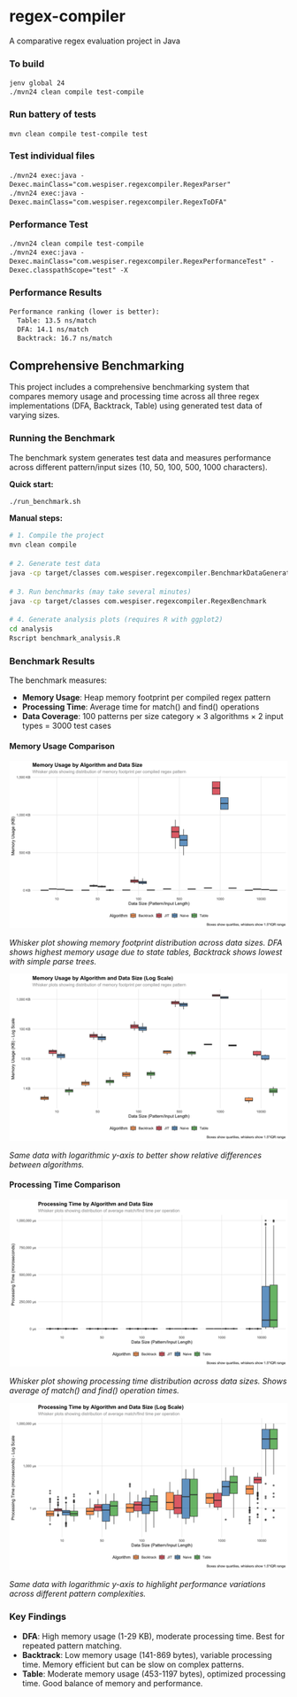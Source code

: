 # regex-compiler

A comparative regex evaluation project in Java

### To build

```
jenv global 24
./mvn24 clean compile test-compile
```

### Run battery of tests

```
mvn clean compile test-compile test
```

### Test individual files

```
./mvn24 exec:java -Dexec.mainClass="com.wespiser.regexcompiler.RegexParser"
./mvn24 exec:java -Dexec.mainClass="com.wespiser.regexcompiler.RegexToDFA"
```

### Performance Test

```
./mvn24 clean compile test-compile
./mvn24 exec:java -Dexec.mainClass="com.wespiser.regexcompiler.RegexPerformanceTest" -Dexec.classpathScope="test" -X
```

### Performance Results

```
Performance ranking (lower is better):
  Table: 13.5 ns/match
  DFA: 14.1 ns/match
  Backtrack: 16.7 ns/match
```

## Comprehensive Benchmarking

This project includes a comprehensive benchmarking system that compares memory usage and processing time across all three regex implementations (DFA, Backtrack, Table) using generated test data of varying sizes.

### Running the Benchmark

The benchmark system generates test data and measures performance across different pattern/input sizes (10, 50, 100, 500, 1000 characters).

**Quick start:**
```bash
./run_benchmark.sh
```

**Manual steps:**
```bash
# 1. Compile the project
mvn clean compile

# 2. Generate test data
java -cp target/classes com.wespiser.regexcompiler.BenchmarkDataGenerator

# 3. Run benchmarks (may take several minutes)
java -cp target/classes com.wespiser.regexcompiler.RegexBenchmark

# 4. Generate analysis plots (requires R with ggplot2)
cd analysis
Rscript benchmark_analysis.R
```

### Benchmark Results

The benchmark measures:
- **Memory Usage**: Heap memory footprint per compiled regex pattern
- **Processing Time**: Average time for match() and find() operations
- **Data Coverage**: 100 patterns per size category × 3 algorithms × 2 input types = 3000 test cases

#### Memory Usage Comparison

![Memory Usage by Algorithm](analysis/memory_usage_by_algorithm.png)

*Whisker plot showing memory footprint distribution across data sizes. DFA shows highest memory usage due to state tables, Backtrack shows lowest with simple parse trees.*

![Memory Usage by Algorithm (Log Scale)](analysis/memory_usage_by_algorithm_log.png)

*Same data with logarithmic y-axis to better show relative differences between algorithms.*

#### Processing Time Comparison

![Processing Time by Algorithm](analysis/processing_time_by_algorithm.png)

*Whisker plot showing processing time distribution across data sizes. Shows average of match() and find() operation times.*

![Processing Time by Algorithm (Log Scale)](analysis/processing_time_by_algorithm_log.png)

*Same data with logarithmic y-axis to highlight performance variations across different pattern complexities.*

### Key Findings

- **DFA**: High memory usage (1-29 KB), moderate processing time. Best for repeated pattern matching.
- **Backtrack**: Low memory usage (141-869 bytes), variable processing time. Memory efficient but can be slow on complex patterns.
- **Table**: Moderate memory usage (453-1197 bytes), optimized processing time. Good balance of memory and performance.
